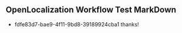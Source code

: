 ## OpenLocalization Workflow Test MarkDown
* fdfe83d7-bae9-4f11-9bd8-39189924cba1 thanks!

<!--HONumber=Aug16_HO3-->


